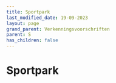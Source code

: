 ```yaml
---
title: Sportpark
last_modified_date: 19-09-2023
layout: page
grand_parent: Verkenningsvoorschriften
parent: S
has_children: false
---
```


Sportpark
=========


